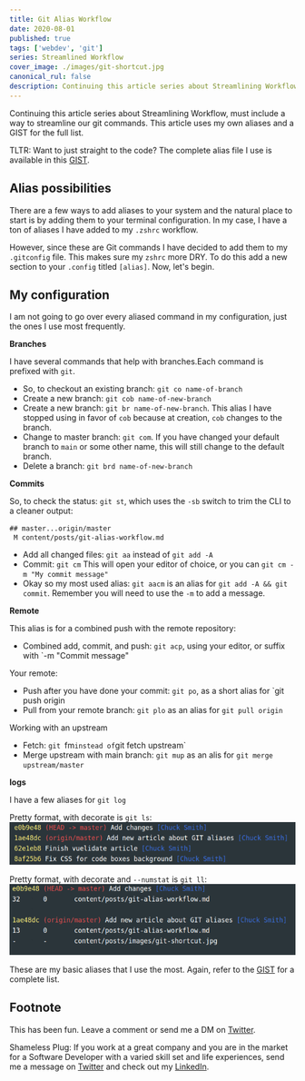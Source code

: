 ```yaml
---
title: Git Alias Workflow
date: 2020-08-01
published: true
tags: ['webdev', 'git']
series: Streamlined Workflow
cover_image: ./images/git-shortcut.jpg
canonical_rul: false
description: Continuing this article series about Streamlining Workflow, must include a way to streamline our git commands. This article uses my own aliases and a GIST below for the full list.
---
```

Continuing this article series about Streamlining Workflow, must include a way to streamline our git commands. This article uses my own aliases and a GIST for the full list.

TLTR: Want to just straight to the code? The complete alias file I use is available in this [GIST](https://gist.github.com/eclectic-coding/7510cf0771cae53f021f938549f027dc).

## Alias possibilities
There are a few ways to add aliases to your system and the natural place to start is by adding them to your terminal configuration. In my case, I have a ton of aliases I have added to my `.zshrc` workflow.

However, since these are Git commands I have decided to add them to my `.gitconfig` file. This makes sure my `zshrc` more DRY. To do this add a new section to your `.config` titled `[alias]`. Now, let's begin.

## My configuration
I am not going to go over every aliased command in my configuration, just the ones I use most frequently.

**Branches**

I have several commands that help with branches.Each command is prefixed with `git`.

- So, to checkout an existing branch: `git co name-of-branch`
- Create a new branch: `git cob name-of-new-branch`
- Create a new branch: `git br name-of-new-branch`. This alias I have stopped using in favor of `cob` because at creation, `cob` changes to the branch.
- Change to master branch: `git com`. If you have changed your default branch to `main` or some other name, this will still change to the default branch.
- Delete a branch: `git brd name-of-new-branch`

**Commits**

So, to check the status: `git st`, which uses the `-sb` switch to trim the CLI to a cleaner output:
```shell script
## master...origin/master
 M content/posts/git-alias-workflow.md
```
- Add all changed files: `git aa` instead of `git add -A`
- Commit: `git cm` This will open your editor of choice, or you can `git cm -m "My commit message"`
- Okay so my most used alias: `git aacm` is an alias for `git add -A && git commit`. Remember you will need to use the `-m` to add a message.

**Remote**

This alias is for a combined push with the remote repository:
- Combined add, commit, and push: `git acp`, using your editor, or suffix with `-m "Commit message"

Your remote:
- Push after you have done your commit: `git po`, as a short alias for `git push origin
- Pull from your remote branch: `git plo` as an alias for `git pull origin`

Working with an upstream
- Fetch: `git `fm` instead of `git fetch upstream`
- Merge upstream with main branch: `git mup` as an alis for `git merge upstream/master`

**logs**

I have a few aliases for `git log`

Pretty format, with decorate is `git ls`:
![](./images/git-ls.png)

Pretty format, with decorate and `--numstat` is `git ll`:
![](./images/git-ll.png)

These are my basic aliases that I use the most. Again, refer to the [GIST]() for a complete list.

## Footnote
This has been fun. Leave a comment or send me a DM on [Twitter](http://twitter.com/EclecticCoding).

Shameless Plug: If you work at a great company and you are in the market for a Software Developer with a varied skill set and life experiences, send me a message on [Twitter](http://twitter.com/EclecticCoding) and check out my [LinkedIn](http://www.linkedin.com/in/dev-chuck-smith).
